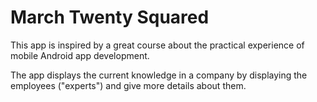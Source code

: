 # March Twenty Squared

This app is inspired by a great course about the practical experience of mobile Android app development.

The app displays the current knowledge in a company by displaying the employees ("experts") and give more details about them.

